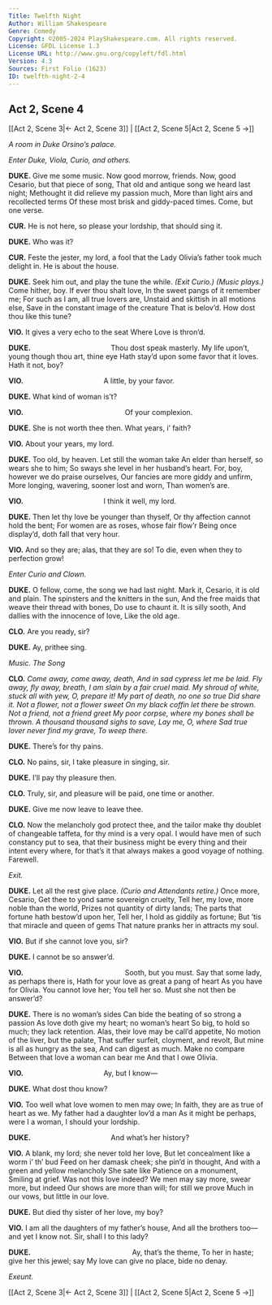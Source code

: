 ```yaml
---
Title: Twelfth Night
Author: William Shakespeare
Genre: Comedy
Copyright: ©2005-2024 PlayShakespeare.com. All rights reserved.
License: GFDL License 1.3
License URL: http://www.gnu.org/copyleft/fdl.html
Version: 4.3
Sources: First Folio (1623)
ID: twelfth-night-2-4
---
```


## Act 2, Scene 4
[[Act 2, Scene 3|← Act 2, Scene 3]] | [[Act 2, Scene 5|Act 2, Scene 5 →]]

*A room in Duke Orsino’s palace.*

*Enter Duke, Viola, Curio, and others.*

**DUKE.**
Give me some music. Now good morrow, friends.
Now, good Cesario, but that piece of song,
That old and antique song we heard last night;
Methought it did relieve my passion much,
More than light airs and recollected terms
Of these most brisk and giddy-paced times.
Come, but one verse.

**CUR.**
He is not here, so please your lordship, that should sing it.

**DUKE.**
Who was it?

**CUR.**
Feste the jester, my lord, a fool that the Lady Olivia’s father took much delight in. He is about the house.

**DUKE.**
Seek him out, and play the tune the while.
*(Exit Curio.)*
*(Music plays.)*
Come hither, boy. If ever thou shalt love,
In the sweet pangs of it remember me;
For such as I am, all true lovers are,
Unstaid and skittish in all motions else,
Save in the constant image of the creature
That is belov’d. How dost thou like this tune?

**VIO.**
It gives a very echo to the seat
Where Love is thron’d.

**DUKE.**
           Thou dost speak masterly.
My life upon’t, young though thou art, thine eye
Hath stay’d upon some favor that it loves.
Hath it not, boy?

**VIO.**
           A little, by your favor.

**DUKE.**
What kind of woman is’t?

**VIO.**
              Of your complexion.

**DUKE.**
She is not worth thee then. What years, i’ faith?

**VIO.**
About your years, my lord.

**DUKE.**
Too old, by heaven. Let still the woman take
An elder than herself, so wears she to him;
So sways she level in her husband’s heart.
For, boy, however we do praise ourselves,
Our fancies are more giddy and unfirm,
More longing, wavering, sooner lost and worn,
Than women’s are.

**VIO.**
           I think it well, my lord.

**DUKE.**
Then let thy love be younger than thyself,
Or thy affection cannot hold the bent;
For women are as roses, whose fair flow’r
Being once display’d, doth fall that very hour.

**VIO.**
And so they are; alas, that they are so!
To die, even when they to perfection grow!

*Enter Curio and Clown.*

**DUKE.**
O fellow, come, the song we had last night.
Mark it, Cesario, it is old and plain.
The spinsters and the knitters in the sun,
And the free maids that weave their thread with bones,
Do use to chaunt it. It is silly sooth,
And dallies with the innocence of love,
Like the old age.

**CLO.**
Are you ready, sir?

**DUKE.**
Ay, prithee sing.

*Music. The Song*

**CLO.**
*Come away, come away, death,*
*And in sad cypress let me be laid.*
*Fly away, fly away, breath,*
*I am slain by a fair cruel maid.*
*My shroud of white, stuck all with yew,*
*O, prepare it!*
*My part of death, no one so true*
*Did share it.*
*Not a flower, not a flower sweet*
*On my black coffin let there be strown.*
*Not a friend, not a friend greet*
*My poor corpse, where my bones shall be thrown.*
*A thousand thousand sighs to save,*
*Lay me, O, where*
*Sad true lover never find my grave,*
*To weep there.*

**DUKE.**
There’s for thy pains.

**CLO.**
No pains, sir, I take pleasure in singing, sir.

**DUKE.**
I’ll pay thy pleasure then.

**CLO.**
Truly, sir, and pleasure will be paid, one time or another.

**DUKE.**
Give me now leave to leave thee.

**CLO.**
Now the melancholy god protect thee, and the tailor make thy doublet of changeable taffeta, for thy mind is a very opal. I would have men of such constancy put to sea, that their business might be every thing and their intent every where, for that’s it that always makes a good voyage of nothing. Farewell.

*Exit.*

**DUKE.**
Let all the rest give place.
*(Curio and Attendants retire.)*
Once more, Cesario,
Get thee to yond same sovereign cruelty,
Tell her, my love, more noble than the world,
Prizes not quantity of dirty lands;
The parts that fortune hath bestow’d upon her,
Tell her, I hold as giddily as fortune;
But ’tis that miracle and queen of gems
That nature pranks her in attracts my soul.

**VIO.**
But if she cannot love you, sir?

**DUKE.**
I cannot be so answer’d.

**VIO.**
              Sooth, but you must.
Say that some lady, as perhaps there is,
Hath for your love as great a pang of heart
As you have for Olivia. You cannot love her;
You tell her so. Must she not then be answer’d?

**DUKE.**
There is no woman’s sides
Can bide the beating of so strong a passion
As love doth give my heart; no woman’s heart
So big, to hold so much; they lack retention.
Alas, their love may be call’d appetite,
No motion of the liver, but the palate,
That suffer surfeit, cloyment, and revolt,
But mine is all as hungry as the sea,
And can digest as much. Make no compare
Between that love a woman can bear me
And that I owe Olivia.

**VIO.**
           Ay, but I know⁠—

**DUKE.**
What dost thou know?

**VIO.**
Too well what love women to men may owe;
In faith, they are as true of heart as we.
My father had a daughter lov’d a man
As it might be perhaps, were I a woman,
I should your lordship.

**DUKE.**
           And what’s her history?

**VIO.**
A blank, my lord; she never told her love,
But let concealment like a worm i’ th’ bud
Feed on her damask cheek; she pin’d in thought,
And with a green and yellow melancholy
She sate like Patience on a monument,
Smiling at grief. Was not this love indeed?
We men may say more, swear more, but indeed
Our shows are more than will; for still we prove
Much in our vows, but little in our love.

**DUKE.**
But died thy sister of her love, my boy?

**VIO.**
I am all the daughters of my father’s house,
And all the brothers too—and yet I know not.
Sir, shall I to this lady?

**DUKE.**
              Ay, that’s the theme,
To her in haste; give her this jewel; say
My love can give no place, bide no denay.

*Exeunt.*

[[Act 2, Scene 3|← Act 2, Scene 3]] | [[Act 2, Scene 5|Act 2, Scene 5 →]]